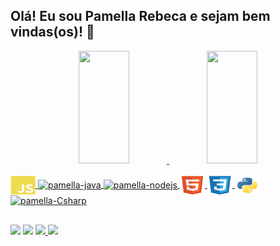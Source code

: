 ## Olá! Eu sou Pamella Rebeca e sejam bem vindas(os)! 👋

<div align="center">
  <a href="https://github.com/pamellabeca">
  <img height="180em" width=40% src="https://github-readme-stats.vercel.app/api?username=pamellabeca&count_private=true&theme=highcontrast"/>
  <img height="180em" width=40% src="https://github-readme-stats.vercel.app/api/top-langs/?username=pamellabeca&layout=compact&langs_count=7&theme=highcontrast"/>
</div>
  
  
  
<div style="display: inline_block"><br>
  <img align="center" alt="pamella-javasc" height="30" width="40" src="https://raw.githubusercontent.com/devicons/devicon/master/icons/javascript/javascript-plain.svg">
  <img align="center" alt="pamella-java" height="30" width="40" src="https://cdn.jsdelivr.net/gh/devicons/devicon/icons/java/java-original.svg">
  <img align="center" alt="pamella-nodejs" height="30" width="40" src="https://cdn.jsdelivr.net/gh/devicons/devicon/icons/nodejs/nodejs-original.svg">
  <img align="center" alt="pamella-HTML" height="30" width="40" src="https://raw.githubusercontent.com/devicons/devicon/master/icons/html5/html5-original.svg">
  <img align="center" alt="pamella-CSS" height="30" width="40" src="https://raw.githubusercontent.com/devicons/devicon/master/icons/css3/css3-original.svg">
  <img align="center" alt="pamella-Python" height="30" width="40" src="https://raw.githubusercontent.com/devicons/devicon/master/icons/python/python-original.svg">
  <img align="center" alt="pamella-Csharp" height="30" width="40" src="https://cdn.jsdelivr.net/gh/devicons/devicon/icons/cplusplus/cplusplus-original.svg">
  
</div>
  
  
##
 
<div> 
  <a href="https://www.instagram.com/pamellabeca/" target="_blank"><img src="https://img.shields.io/badge/-Instagram-%23E4405F?style=for-the-badge&logo=instagram&logoColor=white" target="_blank"></a>
 	<a href="https://twitter.com/pamellascodes" target="_blank"><img src="https://img.shields.io/badge/Twitter-1DA1F2?style=for-the-badge&logo=twitter&logoColor=white" target="_blank"></a> 
  <a href = "mailto:pamellarebecabispo@gmail.com"><img src="https://img.shields.io/badge/-Gmail-%23333?style=for-the-badge&logo=gmail&logoColor=white" target="_blank"> </a>
  <a href="https://www.linkedin.com/in/pamella-rebeca-bispo-da-silva-nascimento/" target="_blank"><img src="https://img.shields.io/badge/-LinkedIn-%230077B5?style=for-the-badge&logo=linkedin&logoColor=white" target="_blank"></a> 

##
  
 
